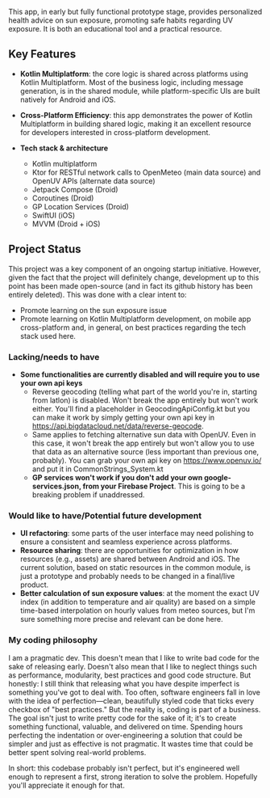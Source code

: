 This app, in early but fully functional prototype stage, provides personalized health advice on sun exposure, promoting safe habits regarding UV exposure. It is both an educational tool and a practical resource.

## Key Features
- **Kotlin Multiplatform**: the core logic is shared across platforms using Kotlin Multiplatform. Most of the business logic, including message generation, is in the shared module, while platform-specific UIs are built natively for Android and iOS.
  
- **Cross-Platform Efficiency**: this app demonstrates the power of Kotlin Multiplatform in building shared logic, making it an excellent resource for developers interested in cross-platform development.

- **Tech stack & architecture**
   - Kotlin multiplatform
   - Ktor for RESTful network calls to OpenMeteo (main data source) and OpenUV APIs (alternate data source)
   - Jetpack Compose (Droid)
   - Coroutines (Droid)
   - GP Location Services (Droid)
   - SwiftUI (iOS)
   - MVVM (Droid + iOS)

## Project Status
This project was a key component of an ongoing startup initiative. However, given the fact that the project will definitely change, development up to this point has been made open-source (and in fact its github history has been entirely deleted). This was done with a clear intent to:
- Promote learning on the sun exposure issue
- Promote learning on Kotlin Multiplatform development, on mobile app cross-platform and, in general, on best practices regarding the tech stack used here.

### Lacking/needs to have
- **Some functionalities are currently disabled and will require you to use your own api keys**
  - Reverse geocoding (telling what part of the world you're in, starting from latlon) is disabled. Won't break the app entirely but won't work either. You'll find a placeholder in GeocodingApiConfig.kt but you can make it work by simply getting your own api key in https://api.bigdatacloud.net/data/reverse-geocode.
  - Same applies to fetching alternative sun data with OpenUV. Even in this case, it won't break the app entirely but won't allow you to use that data as an alternative source (less important than previous one, probably). You can grab your own api key on https://www.openuv.io/ and put it in CommonStrings_System.kt
  - **GP services won't work if you don't add your own google-services.json, from your Firebase Project**. This is going to be a breaking problem if unaddressed.

### Would like to have/Potential future development
- **UI refactoring**: some parts of the user interface may need polishing to ensure a consistent and seamless experience across platforms.
- **Resource sharing**: there are opportunities for optimization in how resources (e.g., assets) are shared between Android and iOS. The current solution, based on static resources in the common module, is just a prototype and probably needs to be changed in a final/live product.
- **Better calculation of sun exposure values**: at the moment the exact UV index (in addition to temperature and air quality) are based on a simple time-based interpolation on hourly values from meteo sources, but I'm sure something more precise and relevant can be done here.

### My coding philosophy
I am a pragmatic dev. This doesn't mean that I like to write bad code for the sake of releasing early. Doesn't also mean that I like to neglect things such as performance, modularity, best practices and good code structure. But honestly: I still think that releasing what you have despite imperfect is something you've got to deal with. Too often, software engineers fall in love with the idea of perfection—clean, beautifully styled code that ticks every checkbox of "best practices." But the reality is, coding is part of a business. The goal isn't just to write pretty code for the sake of it; it's to create something functional, valuable, and delivered on time. Spending hours perfecting the indentation or over-engineering a solution that could be simpler and just as effective is not pragmatic. It wastes time that could be better spent solving real-world problems.

In short: this codebase probably isn't perfect, but it's engineered well enough to represent a first, strong iteration to solve the problem. Hopefully you'll appreciate it enough for that. 
